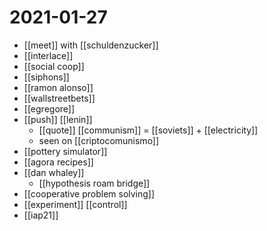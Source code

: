 # 2021-01-27

- [[meet]] with [[schuldenzucker]]
- [[interlace]]
- [[social coop]]
- [[siphons]]
- [[ramon alonso]]
- [[wallstreetbets]]
- [[egregore]]
- [[push]] [[lenin]]
  - [[quote]] [[communism]] = [[soviets]] + [[electricity]]
  - seen on [[criptocomunismo]]
- [[pottery simulator]]
- [[agora recipes]]
- [[dan whaley]]
  - [[hypothesis roam bridge]]
- [[cooperative problem solving]]
- [[experiment]] [[control]]
- [[iap21]]

